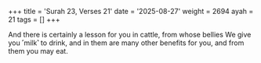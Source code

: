 +++
title = 'Surah 23, Verses 21'
date = '2025-08-27'
weight = 2694
ayah = 21
tags = []
+++

And there is certainly a lesson for you in cattle, from whose bellies We give you ˹milk˺ to drink, and in them are many other benefits for you, and from them you may eat.